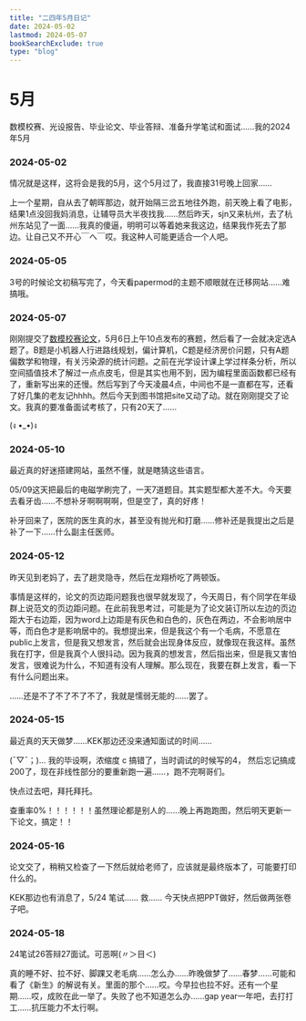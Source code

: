 ```yaml
---
title: "二四年5月日记"
date: 2024-05-02
lastmod: 2024-05-07
bookSearchExclude: true
type: "blog"
---
```



<!--more-->

# 5月

数模校赛、光设报告、毕业论文、毕业答辩、准备升学笔试和面试……我的2024年5月

### 2024-05-02

情况就是这样，这将会是我的5月，这个5月过了，我直接31号晚上回家……

上一个星期，自从去了朝晖那边，就开始隔三岔五地往外跑，前天晚上看了电影，结果1点没回我妈消息，让辅导员大半夜找我……然后昨天，sjn又来杭州，去了杭州东站见了一面……我真的傻逼，明明可以等着她来我这边，结果我作死去了那边。让自己又不开心￣へ￣哎。我这种人可能更适合一个人吧。

### 2024-05-05

3号的时候论文初稿写完了，今天看papermod的主题不顺眼就在迁移网站……难搞哦。


### 2024-05-07

刚刚提交了[数模校赛论文](/documents/class/y24-modelling.pdf)，5月6日上午10点发布的赛题，然后看了一会就决定选A题了。B题是小机器人行进路线规划，偏计算机，C题是经济房价问题，只有A题偏数学和物理，有关污染源的统计问题。之前在光学设计课上学过样条分析，所以空间插值技术了解过一点点皮毛，但是其实也用不到，因为编程里面函数都已经有了，重新写出来的还慢。然后写到了今天凌晨4点，中间也不是一直都在写，还看了好几集的老友记hhhh。然后今天到图书馆把site又动了动。就在刚刚提交了论文。我真的要准备面试考核了，只有20天了……

(ง •_•)ง

### 2024-05-10

最近真的好迷搭建网站，虽然不懂，就是瞎猜这些语言。

05/09这天把最后的电磁学刷完了，一天7道题目。其实题型都大差不大。今天要去看牙齿……不想补牙啊啊啊啊，但是空了，真的好疼！

补牙回来了，医院的医生真的水，甚至没有抛光和打磨……修补还是我提出之后是补了一下……什么副主任医师。


### 2024-05-12

昨天见到老妈了，去了趟灵隐寺，然后在龙翔桥吃了两顿饭。

事情是这样的，论文的页边距问题我也很早就发现了，今天周日，有个同学在年级群上说范文的页边距问题。在此前我思考过，可能是为了论文装订所以左边的页边距大于右边距，因为word上边距是有灰色和白色的，灰色在两边，不会影响居中等，而白色才是影响居中的。我想提出来，但是我这个有一个毛病，不愿意在public上发言，但是我又想发言，然后就会出现身体反应，就像现在我这样。虽然我在打字，但是我真个人很抖动。因为我真的想发言，然后指出来，但是我又害怕发言，很难说为什么，不知道有没有人理解。那么现在，我要在群上发言，看一下有什么问题出来。

……还是不了不了不了不了，我就是懦弱无能的……罢了。


### 2024-05-15

最近真的天天做梦……KEK那边还没来通知面试的时间……

(ˉ▽ˉ；)...  我的毕设啊，浓缩度 c 搞错了，当时调试的时候写的4， 然后忘记搞成200了，现在非线性部分的要重新跑一遍……，跑不完啊哥们。

快点过去吧，拜托拜托。

查重率0%！！！！！！虽然理论都是别人的……晚上再跑跑图，然后明天更新一下论文，搞定！！



### 2024-05-16

论文交了，稍稍又检查了一下然后就给老师了，应该就是最终版本了，可能要打印什么的。

KEK那边也有消息了，5/24 笔试…… 救…… 今天快点把PPT做好，然后做两张卷子吧。


### 2024-05-18

24笔试26答辩27面试。可恶啊(〃＞目＜)

真的睡不好、拉不好、脚踝又老毛病……怎么办……昨晚做梦了……春梦……可能和看了《新生》的解说有关。里面的那个……哎。今早拉也拉不好。还有一个星期……哎，成败在此一举了。失败了也不知道怎么办……gap year一年吧，去打打工……抗压能力不太行啊。